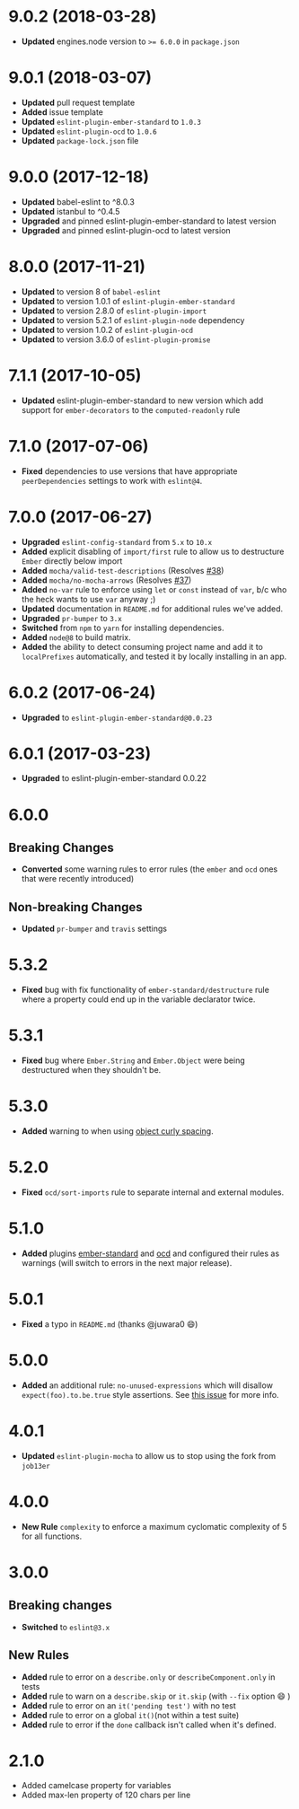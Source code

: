 # 9.0.2 (2018-03-28)
* **Updated** engines.node version to `>= 6.0.0` in `package.json`


# 9.0.1 (2018-03-07)
* **Updated** pull request template
* **Added** issue template
* **Updated** `eslint-plugin-ember-standard` to `1.0.3`
* **Updated** `eslint-plugin-ocd` to `1.0.6`
* **Updated** `package-lock.json` file

# 9.0.0 (2017-12-18)
* **Updated** babel-eslint to ^8.0.3
* **Updated** istanbul to ^0.4.5
* **Upgraded** and pinned eslint-plugin-ember-standard to latest version
* **Upgraded** and pinned eslint-plugin-ocd to latest version

# 8.0.0 (2017-11-21)
* **Updated** to version 8 of `babel-eslint`
* **Updated** to version 1.0.1 of `eslint-plugin-ember-standard`
* **Updated** to version 2.8.0 of `eslint-plugin-import`
* **Updated** to version 5.2.1 of `eslint-plugin-node` dependency
* **Updated** to version 1.0.2 of `eslint-plugin-ocd`
* **Updated** to version 3.6.0 of `eslint-plugin-promise`

# 7.1.1 (2017-10-05)
* **Updated** eslint-plugin-ember-standard to new version which add support for `ember-decorators` to the `computed-readonly` rule

# 7.1.0 (2017-07-06)
* **Fixed** dependencies to use versions that have appropriate `peerDependencies` settings to work with `eslint@4`. 


# 7.0.0 (2017-06-27)
* **Upgraded** `eslint-config-standard` from `5.x` to `10.x`
* **Added** explicit disabling of `import/first` rule to allow us to destructure `Ember` directly below import
* **Added** `mocha/valid-test-descriptions` (Resolves [#38](https://github.com/ciena-frost/eslint-config-frost-standard/issues/38))
* **Added** `mocha/no-mocha-arrows` (Resolves [#37](https://github.com/ciena-frost/eslint-config-frost-standard/issues/37))
* **Added** `no-var` rule to enforce using `let` or `const` instead of `var`, b/c who the heck wants to use `var` anyway ;)
* **Updated** documentation in `README.md` for additional rules we've added.
* **Upgraded** `pr-bumper` to `3.x`
* **Switched** from `npm` to `yarn` for installing dependencies.
* **Added** `node@8` to build matrix.
* **Added** the ability to detect consuming project name and add it to `localPrefixes` automatically, and tested it by locally installing in an app.

# 6.0.2 (2017-06-24)
* **Upgraded** to `eslint-plugin-ember-standard@0.0.23`

# 6.0.1 (2017-03-23)

* **Upgraded** to eslint-plugin-ember-standard 0.0.22


# 6.0.0
## Breaking Changes
* **Converted** some warning rules to error rules (the `ember` and `ocd` ones that were recently introduced)
## Non-breaking Changes
* **Updated** `pr-bumper` and `travis` settings

# 5.3.2

* **Fixed** bug with fix functionality of `ember-standard/destructure` rule where a property could end up in the variable declarator twice.


# 5.3.1

* **Fixed** bug where `Ember.String` and `Ember.Object` were being destructured when they shouldn't be.


# 5.3.0

* **Added** warning to when using [object curly spacing](http://eslint.org/docs/rules/object-curly-spacing).


# 5.2.0

* **Fixed** `ocd/sort-imports` rule to separate internal and external modules.


# 5.1.0

* **Added** plugins [ember-standard](https://github.com/ciena-blueplanet/eslint-plugin-ember-standard) and [ocd](https://github.com/ciena-blueplanet/eslint-plugin-ocd) and configured their rules as warnings (will switch to errors in the next major release).


# 5.0.1
 * **Fixed** a typo in `README.md` (thanks @juwara0 😄)



# 5.0.0
* **Added** an additional rule: `no-unused-expressions` which will disallow `expect(foo).to.be.true` style assertions. See [this issue](https://github.com/chaijs/chai/issues/726) for more info.


# 4.0.1
 * **Updated** `eslint-plugin-mocha` to allow us to stop using the fork from `job13er`



# 4.0.0
 * **New Rule** `complexity` to enforce a maximum cyclomatic complexity of 5 for all functions.

# 3.0.0
## Breaking changes
 * **Switched** to `eslint@3.x`

## New Rules

 * **Added** rule to error on a `describe.only` or `describeComponent.only` in tests
 * **Added** rule to warn on a `describe.skip` or `it.skip` (with `--fix` option 😄 )
 * **Added** rule to error on an `it('pending test')` with no test
 * **Added** rule to error on a global `it()`(not within a test suite)
 * **Added** rule to error if the `done` callback isn't called when it's defined.

# 2.1.0
* Added camelcase property for variables
* Added max-len property of 120 chars per line
